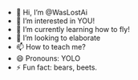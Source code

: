 - 👋 Hi, I’m @WasLostAi
- 👀 I’m interested in YOU!
- 🌱 I’m currently learning how to fly!
- 💞️ I’m looking to elaborate 
- 📫 How to teach me?
- 😄 Pronouns: YOLO
- ⚡ Fun fact: bears, beets.

<!---
WasLostAi/WasLostAi is a ✨ special ✨ repository because its `README.md` (this file) appears on your GitHub profile.
You can click the Preview link to take a look at your changes.
--->
